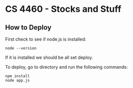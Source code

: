 # CS 4460 - Stocks and Stuff



## How to Deploy

First check to see if node.js is installed:

```
node --version
```

If it is installed we should be all set deploy.

To deploy, go to directory and run the following commands:

```
npm install
node app.js
```

